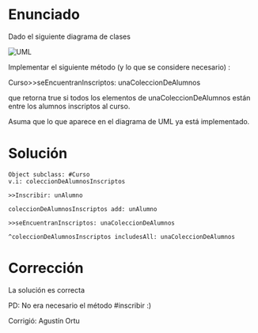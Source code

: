 # Enunciado

Dado el siguiente diagrama de clases


![UML](Pregunta1.png)

Implementar el siguiente método (y lo que se considere necesario) :

Curso>>seEncuentranInscriptos: unaColeccionDeAlumnos

que retorna true si todos los elementos de unaColeccionDeAlumnos están entre los alumnos inscriptos al curso.

Asuma que lo que aparece en el diagrama de UML ya está implementado.

# Solución

```smalltalk
Object subclass: #Curso
v.i: coleccionDeAlumnosInscriptos

>>Inscribir: unAlumno

coleccionDeAlumnosInscriptos add: unAlumno

>>seEncuentranInscriptos: unaColeccionDeAlumnos

^coleccionDeAlumnosInscriptos includesAll: unaColeccionDeAlumnos
```

# Corrección

La solución es correcta

PD: No era necesario el método #inscribir :)

Corrigió: Agustín Ortu